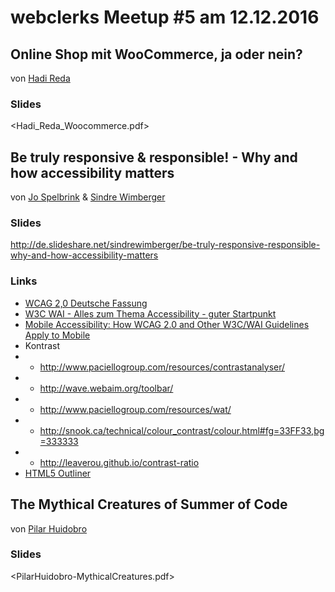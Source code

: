 # webclerks Meetup #5 am 12.12.2016

## Online Shop mit WooCommerce, ja oder nein?
von [Hadi Reda](http://www.hadireda.com/)

### Slides

<Hadi_Reda_Woocommerce.pdf>

## Be truly responsive & responsible! - Why and how accessibility matters
von [Jo Spelbrink](https://twitter.com/joville) & [Sindre Wimberger](https://twitter.com/sindrewimberger)

### Slides

<http://de.slideshare.net/sindrewimberger/be-truly-responsive-responsible-why-and-how-accessibility-matters>

### Links

* [WCAG 2,0 Deutsche Fassung](http://www.w3.org/Translations/WCAG20-de/)
* [W3C WAI - Alles zum Thema Accessibility - guter Startpunkt](http://www.w3.org/WAI/)
* [Mobile Accessibility: How WCAG 2.0 and Other W3C/WAI Guidelines Apply to Mobile](http://w3c.github.io/Mobile-A11y-TF-Note/)
* Kontrast
* * <http://www.paciellogroup.com/resources/contrastanalyser/>
* * <http://wave.webaim.org/toolbar/>
* * <http://www.paciellogroup.com/resources/wat/>
* * <http://snook.ca/technical/colour_contrast/colour.html#fg=33FF33,bg=333333>
* * <http://leaverou.github.io/contrast-ratio>
* [HTML5 Outliner](https://chrome.google.com/webstore/detail/html5-outliner/afoibpobokebhgfnknfndkgemglggomo)

## The Mythical Creatures of Summer of Code
von [Pilar Huidobro](https://twitter.com/althaire)

### Slides

<PilarHuidobro-MythicalCreatures.pdf>


